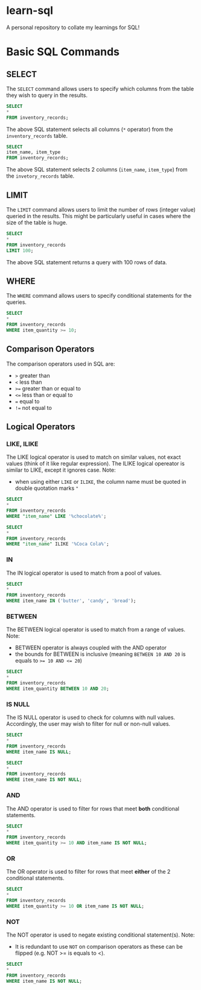 # learn-sql
A personal repository to collate my learnings for SQL!

# Basic SQL Commands 

## SELECT
The `SELECT` command allows users to specify which columns from the table they wish to query in the results.

```sql
SELECT
*
FROM inventory_records;
```

The above SQL statement selects all columns (`*` operator) from the `inventory_records` table.

```sql
SELECT
item_name, item_type
FROM inventory_records;
```

The above SQL statement selects 2 columns (`item_name`, `item_type`) from the `invetory_records` table.

## LIMIT 
The `LIMIT` command allows users to limit the number of rows (integer value) queried in the results. This might be particularly useful in cases where the size of the table is huge.

```sql
SELECT
*
FROM inventory_records
LIMIT 100;
```

The above SQL statement returns a query with 100 rows of data.

## WHERE 
The `WHERE` command allows users to specify conditional statements for the queries.

```sql
SELECT
*
FROM inventory_records
WHERE item_quantity >= 10;
```

## Comparison Operators 
The comparison operators used in SQL are: 
- `>`   greater than
- `<`   less than
- `>=`  greater than or equal to
- `<=`  less than or equal to
- `=`   equal to
- `!=`  not equal to

## Logical Operators 

### LIKE, ILIKE
The LIKE logical operator is used to match on similar values, not exact values (think of it like regular expression).
The ILIKE logical opereator is similar to LIKE, except it ignores case.
Note:
- when using either `LIKE` or `ILIKE`, the column name must be quoted in double quotation marks `"`

```sql
SELECT
*
FROM inventory_records
WHERE "item_name" LIKE '%chocolate%';
```

```sql
SELECT
*
FROM inventory_records
WHERE "item_name" ILIKE '%Coca Cola%';
```

### IN
The IN logical operator is used to match from a pool of values.

```sql
SELECT
*
FROM inventory_records
WHERE item_name IN ('butter', 'candy', 'bread');
```

### BETWEEN
The BETWEEN logical operator is used to match from a range of values.
Note:
- BETWEEN operator is always coupled with the AND operator 
- the bounds for BETWEEN is inclusive (meaning `BETWEEN 10 AND 20` is equals to `>= 10 AND <= 20`) 

```sql
SELECT
*
FROM inventory_records
WHERE item_quantity BETWEEN 10 AND 20;
```

### IS NULL
The IS NULL operator is used to check for columns with null values. Accordingly, the user may wish to filter for null or non-null values.

```sql
SELECT
*
FROM inventory_records
WHERE item_name IS NULL;
```

```sql
SELECT
*
FROM inventory_records
WHERE item_name IS NOT NULL;
```

### AND
The AND operator is used to filter for rows that meet **both** conditional statements.

```sql
SELECT
*
FROM inventory_records
WHERE item_quantity >= 10 AND item_name IS NOT NULL;
```

### OR 
The OR operator is used to filter for rows that meet **either** of the 2 conditional statements.

```sql
SELECT
*
FROM inventory_records
WHERE item_quantity >= 10 OR item_name IS NOT NULL;
```

### NOT 
The NOT operator is used to negate existing conditional statement(s).
Note:
- It is redundant to use `NOT` on comparison operators as these can be flipped (e.g. NOT >= is equals to <).

```sql
SELECT
*
FROM inventory_records
WHERE item_name IS NOT NULL;
```


